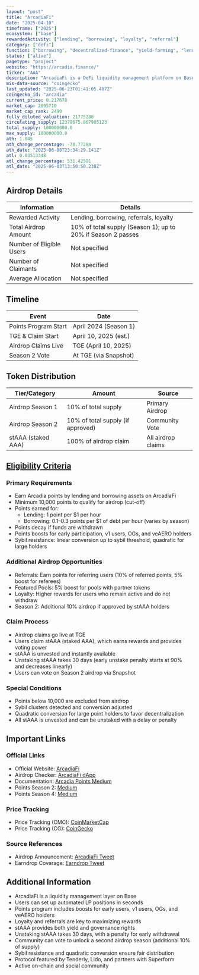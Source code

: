```yaml
---
layout: "post"
title: "ArcadiaFi"
date: "2025-04-10"
timeframe: ["2025"]
ecosystem: ["base"]
rewardedActivity: ["lending", "borrowing", "loyalty", "referral"]
category: ["defi"]
function: ["borrowing", "decentralized-finance", "yield-farming", "lending"]
status: ["alive"]
pagetype: "project"
website: "https://arcadia.finance/"
ticker: "AAA"
description: "ArcadiaFi is a DeFi liquidity management platform on Base, enabling users to earn points and rewards through lending, borrowing, and referrals, with a unique airdrop and staking mechanism."
mis-data-source: "coingecko"
last_updated: "2025-06-23T01:41:05.407Z"
coingecko_id: "arcadia"
current_price: 0.217678
market_cap: 2695710
market_cap_rank: 2490
fully_diluted_valuation: 21775288
circulating_supply: 12379675.867905123
total_supply: 100000000.0
max_supply: 100000000.0
ath: 1.045
ath_change_percentage: -78.77284
ath_date: "2025-06-08T23:34:29.141Z"
atl: 0.03513348
atl_change_percentage: 531.42581
atl_date: "2025-06-03T13:50:50.238Z"
---
```


## Airdrop Details

| Information              | Details                                                     |
| ------------------------ | ----------------------------------------------------------- |
| Rewarded Activity        | Lending, borrowing, referrals, loyalty                      |
| Total Airdrop Amount     | 10% of total supply (Season 1); up to 20% if Season 2 passes|
| Number of Eligible Users | Not specified                                               |
| Number of Claimants      | Not specified                                               |
| Average Allocation       | Not specified                                               |

## Timeline

| Event               | Date                                           |
| ------------------- | ---------------------------------------------- |
| Points Program Start | April 2024 (Season 1)                         |
| TGE & Claim Start   | April 10, 2025 (est.)                         |
| Airdrop Claims Live | TGE (April 10, 2025)                          |
| Season 2 Vote       | At TGE (via Snapshot)                         |

## Token Distribution

| Tier/Category      | Amount                                   | Source                    |
| ------------------ | ---------------------------------------- | ------------------------- |
| Airdrop Season 1   | 10% of total supply                      | Primary Airdrop           |
| Airdrop Season 2   | 10% of total supply (if approved)        | Community Vote            |
| stAAA (staked AAA) | 100% of airdrop claim                     | All airdrop claims        |

## [Eligibility Criteria](https://arcadia.finance/)

### Primary Requirements

- Earn Arcadia points by lending and borrowing assets on ArcadiaFi
- Minimum 10,000 points to qualify for airdrop (cut-off)
- Points earned for:
  - Lending: 1 point per $1 per hour
  - Borrowing: 0.1–0.3 points per $1 of debt per hour (varies by season)
- Points decay if funds are withdrawn
- Points boosts for early participation, v1 users, OGs, and veAERO holders
- Sybil resistance: linear conversion up to sybil threshold, quadratic for large holders

### Additional Airdrop Opportunities

- Referrals: Earn points for referring users (10% of referred points, 5% boost for referees)
- Featured Pools: 5% boost for pools with partner tokens
- Loyalty: Higher rewards for users who remain active and do not withdraw
- Season 2: Additional 10% airdrop if approved by stAAA holders

### Claim Process

- Airdrop claims go live at TGE
- Users claim stAAA (staked AAA), which earns rewards and provides voting power
- stAAA is unvested and instantly available
- Unstaking stAAA takes 30 days (early unstake penalty starts at 90% and decreases linearly)
- Users can vote on Season 2 airdrop via Snapshot

### Special Conditions

- Points below 10,000 are excluded from airdrop
- Sybil clusters detected and conversion adjusted
- Quadratic conversion for large point holders to favor decentralization
- All stAAA is unvested and can be unstaked with a delay or penalty

## Important Links

### Official Links

- Official Website: [ArcadiaFi](https://arcadia.finance/)
- Airdrop Checker: [ArcadiaFi dApp](https://arcadia.finance/)
- Documentation: [Arcadia Points Medium](https://arcadiafinance.medium.com/introducing-arcadia-points-092d470793f6)
- Points Season 2: [Medium](https://arcadiafinance.medium.com/points-season-2-rewards-and-loyalty-2808cc212961)
- Points Season 4: [Medium](https://arcadiafinance.medium.com/points-season-4-referrals-d4a580c3623d)

### Price Tracking

- Price Tracking (CMC): [CoinMarketCap](https://coinmarketcap.com/currencies/arcadia-token/)
- Price Tracking (CG): [CoinGecko](https://www.coingecko.com/en/coins/arcadia#)

### Source References

- Airdrop Announcement: [ArcadiaFi Tweet](https://x.com/ArcadiaFi/status/1909720448579064023)
- Earndrop Coverage: [Earndrop Tweet](https://x.com/Earndrop_io/status/1910705481208955144)

## Additional Information

- ArcadiaFi is a liquidity management layer on Base
- Users can set up automated LP positions in seconds
- Points program includes boosts for early users, v1 users, OGs, and veAERO holders
- Loyalty and referrals are key to maximizing rewards
- stAAA provides both yield and governance rights
- Unstaking stAAA takes 30 days, with a penalty for early withdrawal
- Community can vote to unlock a second airdrop season (additional 10% of supply)
- Sybil resistance and quadratic conversion ensure fair distribution
- Protocol featured by Tenderly, Lido, and partners with Superform
- Active on-chain and social community